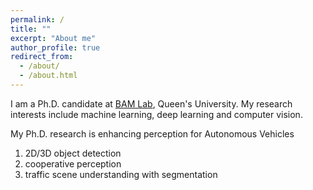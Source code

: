 ```yaml
---
permalink: /
title: ""
excerpt: "About me"
author_profile: true
redirect_from: 
  - /about/
  - /about.html
---
```


I am a Ph.D. candidate at [BAM Lab](https://research.cs.queensu.ca/home/farhana/bam-lab/), Queen's University. My research interests include machine learning, deep learning and computer vision. 

My Ph.D. research is enhancing perception for Autonomous Vehicles
  1. 2D/3D object detection
  1. cooperative perception
  1. traffic scene understanding with segmentation

